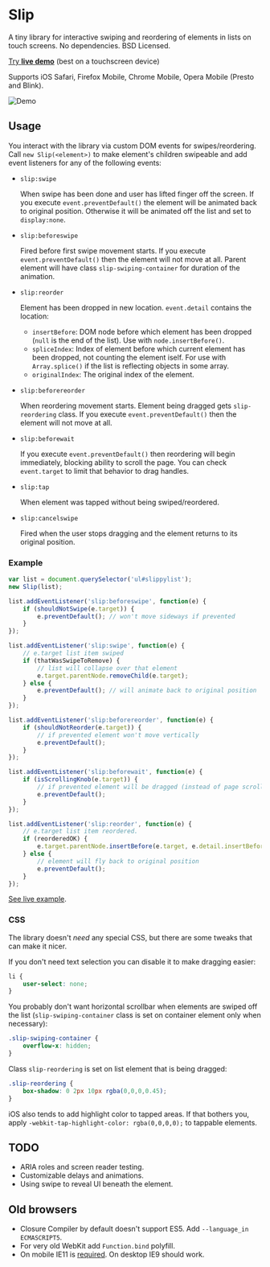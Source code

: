 # Slip
A tiny library for interactive swiping and reordering of elements in lists on touch screens. No dependencies. BSD Licensed.

[Try **live demo**](http://pornel.net/slip/) (best on a touchscreen device)

Supports iOS Safari, Firefox Mobile, Chrome Mobile, Opera Mobile (Presto and Blink).

![Demo](http://pornel.net/slip/demo.gif)

## Usage

You interact with the library via custom DOM events for swipes/reordering.  Call `new Slip(<element>)` to make element's children swipeable and add event listeners for any of the following events:

* `slip:swipe`

    When swipe has been done and user has lifted finger off the screen.
    If you execute `event.preventDefault()` the element will be animated back to original position.
    Otherwise it will be animated off the list and set to `display:none`.

* `slip:beforeswipe`

    Fired before first swipe movement starts.
    If you execute `event.preventDefault()` then the element will not move at all.
    Parent element will have class `slip-swiping-container` for duration of the animation.

* `slip:reorder`

    Element has been dropped in new location. `event.detail` contains the location:

    * `insertBefore`: DOM node before which element has been dropped (`null` is the end of the list). Use with `node.insertBefore()`.
    * `spliceIndex`: Index of element before which current element has been dropped, not counting the element iself. For use with `Array.splice()` if the list is reflecting objects in some array.
    * `originalIndex`: The original index of the element.

* `slip:beforereorder`

    When reordering movement starts.
    Element being dragged gets `slip-reordering` class.
    If you execute `event.preventDefault()` then the element will not move at all.

* `slip:beforewait`

    If you execute `event.preventDefault()` then reordering will begin immediately, blocking ability to scroll the page. You can check `event.target` to limit that behavior to drag handles.

* `slip:tap`

    When element was tapped without being swiped/reordered.

* `slip:cancelswipe`

    Fired when the user stops dragging and the element returns to its original position.

### Example

```js
var list = document.querySelector('ul#slippylist');
new Slip(list);

list.addEventListener('slip:beforeswipe', function(e) {
    if (shouldNotSwipe(e.target)) {
        e.preventDefault(); // won't move sideways if prevented
    }
});

list.addEventListener('slip:swipe', function(e) {
    // e.target list item swiped
    if (thatWasSwipeToRemove) {
        // list will collapse over that element
        e.target.parentNode.removeChild(e.target);
    } else {
        e.preventDefault(); // will animate back to original position
    }
});

list.addEventListener('slip:beforereorder', function(e) {
    if (shouldNotReorder(e.target)) {
        // if prevented element won't move vertically
        e.preventDefault();
    }
});

list.addEventListener('slip:beforewait', function(e) {
    if (isScrollingKnob(e.target)) {
        // if prevented element will be dragged (instead of page scrolling)
        e.preventDefault();
    }
});

list.addEventListener('slip:reorder', function(e) {
    // e.target list item reordered.
    if (reorderedOK) {
        e.target.parentNode.insertBefore(e.target, e.detail.insertBefore);
    } else {
        // element will fly back to original position
        e.preventDefault();
    }
});
```

[See live example](http://pornel.net/slip/).

### CSS

The library doesn't *need* any special CSS, but there are some tweaks that can make it nicer.

If you don't need text selection you can disable it to make dragging easier:

```css
li {
    user-select: none;
}
```

You probably don't want horizontal scrollbar when elements are swiped off the list (`slip-swiping-container` class is set on container element only when necessary):

```css
.slip-swiping-container {
    overflow-x: hidden;
}
```

Class `slip-reordering` is set on list element that is being dragged:

```css
.slip-reordering {
    box-shadow: 0 2px 10px rgba(0,0,0,0.45);
}
```

iOS also tends to add highlight color to tapped areas. If that bothers you, apply `-webkit-tap-highlight-color: rgba(0,0,0,0);` to tappable elements.

## TODO

 * ARIA roles and screen reader testing.
 * Customizable delays and animations.
 * Using swipe to reveal UI beneath the element.

## Old browsers

 * Closure Compiler by default doesn't support ES5. Add `--language_in ECMASCRIPT5`.
 * For very old WebKit add `Function.bind` polyfill.
 * On mobile IE11 is [required](/pornel/slip/issues/2). On desktop IE9 should work.
